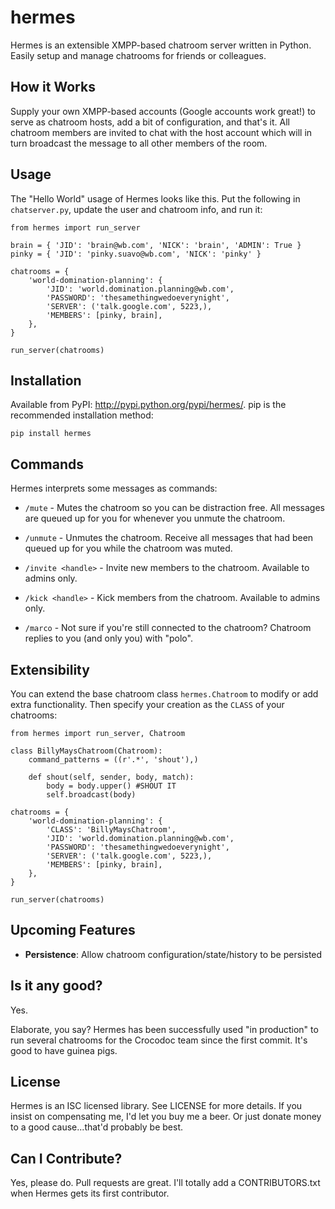 # hermes

Hermes is an extensible XMPP-based chatroom server written in Python. Easily setup and manage chatrooms for friends or colleagues.

## How it Works

Supply your own XMPP-based accounts (Google accounts work great!) to serve as chatroom hosts, add a bit of configuration, and that's it. All chatroom members are invited to chat with the host account which will in turn broadcast the message to all other members of the room.

## Usage

The "Hello World" usage of Hermes looks like this. Put the following in `chatserver.py`, update the user and chatroom info, and run it:

    from hermes import run_server
    
    brain = { 'JID': 'brain@wb.com', 'NICK': 'brain', 'ADMIN': True }
    pinky = { 'JID': 'pinky.suavo@wb.com', 'NICK': 'pinky' }
    
    chatrooms = {
        'world-domination-planning': {
            'JID': 'world.domination.planning@wb.com',
            'PASSWORD': 'thesamethingwedoeverynight',
            'SERVER': ('talk.google.com', 5223,),
            'MEMBERS': [pinky, brain],
        },
    }
    
    run_server(chatrooms)

## Installation

Available from PyPI: <http://pypi.python.org/pypi/hermes/>. pip is the recommended installation method:

    pip install hermes

## Commands

Hermes interprets some messages as commands:

* `/mute` - Mutes the chatroom so you can be distraction free. All messages are queued up for you for whenever you unmute the chatroom.

* `/unmute` - Unmutes the chatroom. Receive all messages that had been queued up for you while the chatroom was muted.

* `/invite <handle>` - Invite new members to the chatroom. Available to admins only.

* `/kick <handle>` - Kick members from the chatroom. Available to admins only.

* `/marco` - Not sure if you're still connected to the chatroom? Chatroom replies to you (and only you) with "polo".

## Extensibility

You can extend the base chatroom class `hermes.Chatroom` to modify or add extra functionality. Then specify your creation as the `CLASS` of your chatrooms:

	from hermes import run_server, Chatroom

	class BillyMaysChatroom(Chatroom):
    	command_patterns = ((r'.*', 'shout'),)

    	def shout(self, sender, body, match):
        	body = body.upper() #SHOUT IT
        	self.broadcast(body)

	chatrooms = {
        'world-domination-planning': {
        	'CLASS': 'BillyMaysChatroom',
            'JID': 'world.domination.planning@wb.com',
            'PASSWORD': 'thesamethingwedoeverynight',
            'SERVER': ('talk.google.com', 5223,),
            'MEMBERS': [pinky, brain],
        },
    }
	
	run_server(chatrooms)

## Upcoming Features

* **Persistence**: Allow chatroom configuration/state/history to be persisted

## Is it any good?

Yes.

Elaborate, you say? Hermes has been successfully used "in production" to run several chatrooms for the Crocodoc team since the first commit. It's good to have guinea pigs.

## License

Hermes is an ISC licensed library. See LICENSE for more details. If you insist on compensating me, I'd let you buy me a beer. Or just donate money to a good cause...that'd probably be best.

## Can I Contribute?

Yes, please do. Pull requests are great. I'll totally add a CONTRIBUTORS.txt when Hermes gets its first contributor.

